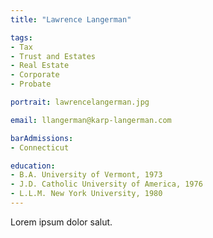 ```yaml
---
title: "Lawrence Langerman"

tags: 
- Tax
- Trust and Estates
- Real Estate
- Corporate 
- Probate

portrait: lawrencelangerman.jpg

email: llangerman@karp-langerman.com

barAdmissions:
- Connecticut

education:
- B.A. University of Vermont, 1973
- J.D. Catholic University of America, 1976
- L.L.M. New York University, 1980 
---
```


Lorem ipsum dolor salut. 